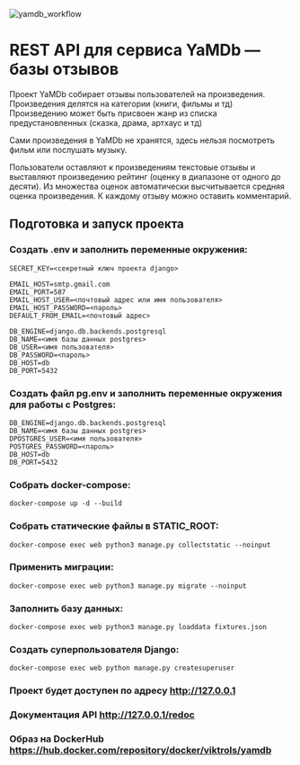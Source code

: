 ![yamdb_workflow](https://github.com/Viktrols/yamdb_final/actions/workflows/main.yml/badge.svg?branch=master)
# REST API для сервиса YaMDb — базы отзывов
Проект YaMDb собирает отзывы пользователей на произведения. Произведения делятся на категории (книги, фильмы и тд) Произведению может быть присвоен жанр из списка предустановленных (сказка, драма, артхаус и тд)

Сами произведения в YaMDb не хранятся, здесь нельзя посмотреть фильм или послушать музыку.

Пользователи оставляют к произведениям текстовые отзывы и выставляют произведению рейтинг (оценку в диапазоне от одного до десяти). Из множества оценок автоматически высчитывается средняя оценка произведения. К каждому отзыву можно оставить комментарий.
## Подготовка и запуск проекта
### Создать .env и заполнить переменные окружения:
```
SECRET_KEY=<секретный ключ проекта django>

EMAIL_HOST=smtp.gmail.com
EMAIL_PORT=587
EMAIL_HOST_USER=<почтовый адрес или имя пользователя>
EMAIL_HOST_PASSWORD=<пароль>
DEFAULT_FROM_EMAIL=<почтовый адрес>

DB_ENGINE=django.db.backends.postgresql
DB_NAME=<имя базы данных postgres>
DB_USER=<имя пользователя>
DB_PASSWORD=<пароль>
DB_HOST=db
DB_PORT=5432

```
### Создать файл pg.env и заполнить переменные окружения для работы с Postgres:
```
DB_ENGINE=django.db.backends.postgresql
DB_NAME=<имя базы данных postgres>
DPOSTGRES_USER=<имя пользователя>
POSTGRES_PASSWORD=<пароль>
DB_HOST=db
DB_PORT=5432

```
### Собрать docker-compose:
```
docker-compose up -d --build
```
### Собрать статические файлы в STATIC_ROOT:
```
docker-compose exec web python3 manage.py collectstatic --noinput
```
### Применить миграции:
```
docker-compose exec web python3 manage.py migrate --noinput
```
### Заполнить базу данных:
```
docker-compose exec web python3 manage.py loaddata fixtures.json
```
### Создать суперпользователя Django:
```
docker-compose exec web python manage.py createsuperuser
```
### Проект будет доступен по адресу http://127.0.0.1
### Документация API http://127.0.0.1/redoc
### Образ на DockerHub https://hub.docker.com/repository/docker/viktrols/yamdb



